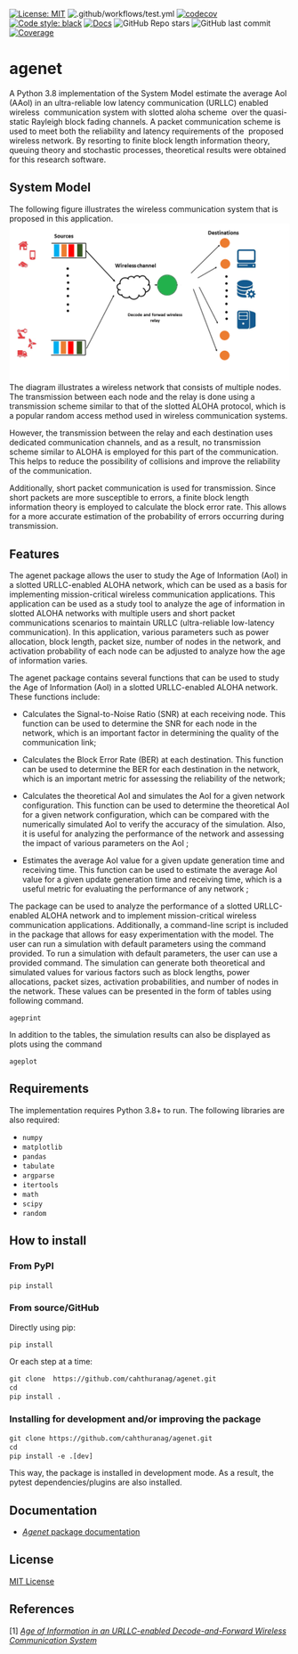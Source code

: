 [![License: MIT](https://img.shields.io/badge/License-MIT-yellow.svg)](https://github.com/cahthuranag/Agewire/blob/3000891c482e715b3006264a88dfcf4ed4aedc7c/LICENSE)
![.github/workflows/test.yml](https://github.com/github/docs/actions/workflows/test.yml/badge.svg)
[![codecov](https://codecov.io/gh/cahthuranag/agenet/branch/main/graph/badge.svg?token=k8Ix6Zv8x9)](https://codecov.io/gh/cahthuranag/agenet)
[![Code style: black](https://img.shields.io/badge/code%20style-black-000000.svg)](https://github.com/psf/black)
[![Docs](https://img.shields.io/badge/docs-stable-blue.svg)](https://cahthuranag.github.io/agenet/)
![GitHub Repo stars](https://img.shields.io/github/stars/cahthuranag/agenet?style=social)
![GitHub last commit](https://img.shields.io/github/last-commit/cahthuranag/agenet)
[![Coverage](https://github.com/cahthuranag/agenet/actions/workflows/cov.yml/badge.svg)](https://github.com/cahthuranag/agenet/actions/workflows/cov.yml)
# agenet
A Python 3.8 implementation of the System Model estimate the average AoI (AAoI) in an ultra-reliable low latency communication (URLLC) enabled  wireless  communication system with slotted aloha scheme  over the quasi-static Rayleigh block fading channels. A packet communication scheme is used to meet both the reliability and latency requirements of the  proposed wireless network. By resorting to finite block length information theory, queuing theory and stochastic processes, theoretical results were obtained for this research software.
## System Model
The following figure illustrates the wireless communication system that is proposed in this application. 
![System model.](https://github.com/cahthuranag/agenet/blob/main/docs/docs/image/Fig1.png)
The diagram illustrates a wireless network that consists of multiple nodes. The transmission between each node and the relay is done using a transmission scheme similar to that of the slotted ALOHA protocol, which is a popular random access method used in wireless communication systems.

However, the transmission between the relay and each destination uses dedicated communication channels, and as a result, no transmission scheme similar to ALOHA is employed for this part of the communication. This helps to reduce the possibility of collisions and improve the reliability of the communication.

Additionally, short packet communication is used for transmission. Since short packets are more susceptible to errors, a finite block length information theory is employed to calculate the block error rate. This allows for a more accurate estimation of the probability of errors occurring during transmission.
## Features
The agenet package allows the user to study the Age of Information (AoI) in a slotted URLLC-enabled ALOHA network, which can be used as a basis for implementing mission-critical wireless communication applications. This application can be used as a study tool to analyze the age of information in slotted ALOHA networks with multiple users and short packet communications scenarios to maintain URLLC (ultra-reliable low-latency communication). In this application, various parameters such as power allocation, block length, packet size, number of nodes in the network, and activation probability of each node can be adjusted to analyze how the age of information varies.

The agenet package contains several functions that can be used to study the Age of Information (AoI) in a slotted URLLC-enabled ALOHA network. These functions include:

- Calculates the Signal-to-Noise Ratio (SNR) at each receiving node. This function can be used to determine the SNR for each node in the network, which is an important factor in determining the quality of the communication link;

- Calculates the Block Error Rate (BER) at each destination. This function can be used to determine the BER for each destination in the network, which is an important metric for assessing the reliability of the network;

- Calculates the theoretical AoI and simulates the AoI for a given network configuration. This function can be used to determine the theoretical AoI for a given network configuration, which can be compared with the numerically simulated AoI to verify the accuracy of the simulation.
Also, it is useful for analyzing the performance of the network and assessing the impact of various parameters on the AoI ;

- Estimates the average AoI value for a given update generation time and receiving time. This function can be used to estimate the average AoI value for a given update generation time and receiving time, which is a useful metric for evaluating the performance of any network ;

The package can be used to analyze the performance of a slotted URLLC-enabled ALOHA network and to implement mission-critical wireless communication applications. Additionally, a command-line script is included in the package that allows for easy experimentation with the model. The user can run a simulation with default parameters using the command provided. To run a simulation with default parameters, the user can use a provided command. The simulation can generate both theoretical and simulated values for various factors such as block lengths, power allocations, packet sizes, activation probabilities, and number of nodes in the network. These values can be presented in the form of tables using following command.
```
ageprint
```

In addition to the tables, the simulation results can also be displayed as plots using the command 
```
ageplot
```


## Requirements

The implementation requires Python 3.8+ to run.
The following libraries are also required:

- `numpy`
- `matplotlib`
- `pandas`
- `tabulate`
- `argparse`
- `itertools`
- `math`
- `scipy`
- `random`

## How to install

### From PyPI

```
pip install 
```

### From source/GitHub

Directly using pip:

```
pip install 
```

Or each step at a time:

```
git clone  https://github.com/cahthuranag/agenet.git
cd 
pip install .
```

### Installing for development and/or improving the package

```
git clone https://github.com/cahthuranag/agenet.git
cd 
pip install -e .[dev]
```

This way, the package is installed in development mode. As a result, the pytest dependencies/plugins are also installed.

## Documentation

* [*Agenet* package documentation](https://cahthuranag.github.io/agenet/)


## License

[MIT License](LICENSE)
## References

[1] [*Age of Information in an URLLC-enabled Decode-and-Forward Wireless Communication System*](https://ieeexplore.ieee.org/document/9449007)
